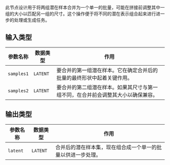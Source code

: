 
此节点设计用于将两组潜在样本合并为一个单一的批量，可能在拼接前调整其中一组的大小以匹配另一组的尺寸。这个操作便于将不同的潜在表示组合起来进行进一步的处理或生成任务。

## 输入类型
| 参数名称 | 数据类型 | 作用 |
| --- | --- | --- |
| `samples1` | `LATENT` | 要合并的第一组潜在样本。它在确定合并后的批量的最终形状中起着关键作用。 |
| `samples2` | `LATENT` | 要合并的第二组潜在样本。如果其尺寸与第一组不同，在合并前会调整其大小以确保兼容。 |

## 输出类型
| 参数名称 | 数据类型 | 作用 |
| --- | --- | --- |
| `latent` | `LATENT` | 合并后的潜在样本集，现在组合成一个单一的批量以供进一步处理。 |
